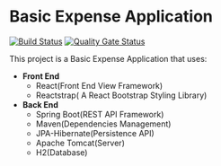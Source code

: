 # Basic Expense Application
[![Build Status](https://travis-ci.com/georgeerol/ExpenseApp.svg?branch=master)](https://travis-ci.com/georgeerol/ExpenseApp)
[![Quality Gate Status](https://sonarcloud.io/api/project_badges/measure?project=georgeerol_ExpenseApp&metric=alert_status)](https://sonarcloud.io/dashboard?id=georgeerol_ExpenseApp)

This project is a Basic Expense Application that uses:
* **Front End**
   * React(Front End View Framework)
   * Reactstrap( A React Bootstrap Styling Library)
* **Back End** 
   * Spring Boot(REST API Framework)
   * Maven(Dependencies Management)
   * JPA-Hibernate(Persistence API)
   * Apache Tomcat(Server)
   * H2(Database)
   
   
  
